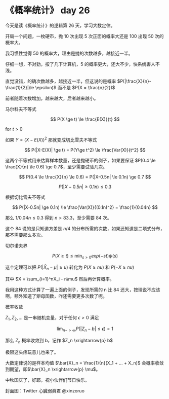 # 《概率统计》 day 26

今天是读《概率统计》的逻辑第 26 天，学习大数定律。

开局一个问题，一枚硬币，抛 10 次出现 5 次正面的概率大还是 100 出现 50 次的概率大。

我习惯性觉得 50 的概率大，理由是抛的次数越多，越接近一半。

仔细一想，不对劲，按了几下计算机，5 的概率更大，还大不少，快系统害人不浅。

直觉没错，的确次数越多，越接近一半，但这说的是概率 $P(|\frac{X}{n}-\frac{1}{2}|\le \epsilon)$ 而不是 $P(X = \frac{n}{2})$

前者随着次数增加，越来越大，后者越来越小。

马尔科夫不等式

$$
P(X \ge t) \le \frac{E(X)}{t}
$$

for $t \gt 0$

如果 $Y = (X-E(X))^2$ 那就变成切比雪夫不等式

$$
P(|X-E(X)| \ge t) = P(Y\ge t^2) \le \frac{Var(X)}{t^2}
$$

这两个不等式用来估算样本数量，还是抛硬币的例子，如果要保证 $P(0.4 \le \frac{X}{n} \le 0.6) \ge 0.7$，至少需要试验几次。

$$
P(0.4 \le \frac{X}{n} \le 0.6) = P(|X-0.5n| \le 0.1n) \ge 0.7
$$

$$
P(|X-0.5n| \ge 0.1n) \le 0.3
$$

根据切比雪夫不等式

$$
P(|X-0.5n| \ge 0.1n) \le \frac{Var(X)}{(0.1n)^2} = \frac{1}{0.04n}
$$

那么 $1/0.04n \le 0.3$ 得到 $n > 83.3$，至少需要 84 次。

这个 84 说的是只知道方差是 $n/4$ 的分布所需的次数，如果还知道是二项式分布，那不需要那么多次。

切尔诺夫界

$$
P(X \ge t) \le \min_{s \gt 0} exp(-st)\psi(s)
$$

这个定理可以把 $P(|\bar{X}_n - \mu| \ge u)$ 转化为 $P(X \ge nu)$ 和 $P(-X \ge nu)$

其中 $X = \sum_{i=1}^nX_i - n\mu$ 然后再计算概率。

我用这种方式计算了一遍上面的例子，发现所需的 n 比 84 还大，按理说不应该啊，额外知道了矩母函数，咋还需要更多次数了呢。

概率收敛

$Z_1, Z_2, ...$ 是一串随机变量，对于任何 $\epsilon \gt 0$ 满足

$$
\lim_{n -> \infty} P(|Z_n - b|\le \epsilon) = 1 
$$

那么 $Z_n$ 概率收敛到 b，记作 $Z_n \xrightarrow{p} b$

极限这头疼玩意儿也来了。

大数定律说的是样本均值 $\bar{X}_n = \frac{1}{n}(X_1 + ... + X_n)$ 会概率收敛到期望，即$\bar{X}_n \xrightarrow{p} \mu$。

中秋国庆了，好耶，祝小伙伴们节日快乐。

封面图：Twitter 心臓弱眞君 @xinzoruo